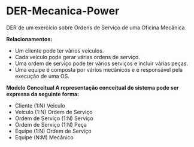 # DER-Mecanica-Power
DER de um exercício sobre Ordens de Serviço de uma Oficina Mecânica

**Relacionamentos:**

* Um cliente pode ter vários veículos.
* Cada veículo pode gerar várias ordens de serviço.
* Uma ordem de serviço pode ter vários serviços e incluir várias peças.
* Uma equipe é composta por vários mecânicos e é responsável pela execução de uma OS.


**Modelo Conceitual
A representação conceitual do sistema pode ser expressa da seguinte forma:**

* Cliente (1:N) Veículo
* Veículo (1:N) Ordem de Serviço
* Ordem de Serviço (1:N) Serviço
* Ordem de Serviço (1:N) Peça
* Equipe (1:N) Ordem de Serviço
* Equipe (N:M) Mecânico
